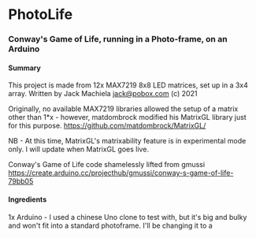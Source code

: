 # PhotoLife
### Conway's Game of Life, running in a Photo-frame, on an Arduino
 

#### Summary
 

This project is made from 12x MAX7219 8x8 LED matrices, set up in a 3x4 array. Written by Jack Machiela <jack@pobox.com> (c) 2021

Originally, no available MAX7219 libraries allowed the setup of a matrix other than 1*x - however, matdombrock modified his MatrixGL library just for this purpose. https://github.com/matdombrock/MatrixGL/

NB - At this time, MatrixGL's matrixability feature is in experimental mode only. I will update when MatrixGL goes live.

Conway's Game of Life code shamelessly lifted from gmussi
	https://create.arduino.cc/projecthub/gmussi/conway-s-game-of-life-79bb05


#### Ingredients

1x Arduino - I used a chinese Uno clone to test with, but it's big and bulky and won't fit into a standard photoframe. I'll be changing it to a 
